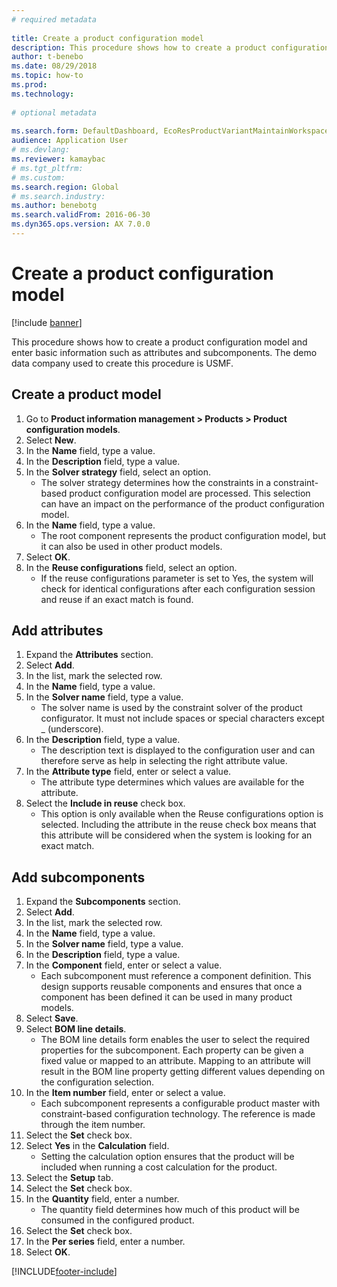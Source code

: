 ```yaml
--- 
# required metadata 
 
title: Create a product configuration model
description: This procedure shows how to create a product configuration model and enter basic information such as attributes and subcomponents. 
author: t-benebo
ms.date: 08/29/2018
ms.topic: how-to 
ms.prod:  
ms.technology:  
 
# optional metadata 
 
ms.search.form: DefaultDashboard, EcoResProductVariantMaintainWorkspace, PCProductConfigurationModelListPage, PCCreateProductConfigurationModel, PCProductConfigurationModelDetails, PCBOMLineDetails   
audience: Application User 
# ms.devlang:  
ms.reviewer: kamaybac
# ms.tgt_pltfrm:  
# ms.custom:  
ms.search.region: Global
# ms.search.industry: 
ms.author: benebotg
ms.search.validFrom: 2016-06-30 
ms.dyn365.ops.version: AX 7.0.0 
---
```

# Create a product configuration model

[!include [banner](../../includes/banner.md)]

This procedure shows how to create a product configuration model and enter basic information such as attributes and subcomponents. The demo data company used to create this procedure is USMF.


## Create a product model

1. Go to **Product information management \> Products \> Product configuration models**.
1. Select **New**.
1. In the **Name** field, type a value.
1. In the **Description** field, type a value.
1. In the **Solver strategy** field, select an option.
    * The solver strategy determines how the constraints in a constraint-based product configuration model are processed. This selection can have an impact on the performance of the product configuration model.  
1. In the **Name** field, type a value.
    * The root component represents the product configuration model, but it can also be used in other product models.  
1. Select **OK**.
1. In the **Reuse configurations** field, select an option.
    * If the reuse configurations parameter is set to Yes, the system will check for identical configurations after each configuration session and reuse if an exact match is found.  

## Add attributes

1. Expand the **Attributes** section.
2. Select **Add**.
3. In the list, mark the selected row.
4. In the **Name** field, type a value.
5. In the **Solver name** field, type a value.
    * The solver name is used by the constraint solver of the product configurator. It must not include spaces or special characters except _ (underscore).  
6. In the **Description** field, type a value.
    * The description text is displayed to the configuration user and can therefore serve as help in selecting the right attribute value.  
7. In the **Attribute type** field, enter or select a value.
    * The attribute type determines which values are available for the attribute.  
8. Select the **Include in reuse** check box.
    * This option is only available when the Reuse configurations option is selected. Including the attribute in the reuse check box means that this attribute will be considered when the system is looking for an exact match.  

## Add subcomponents

1. Expand the **Subcomponents** section.
2. Select **Add**.
3. In the list, mark the selected row.
4. In the **Name** field, type a value.
5. In the **Solver name** field, type a value.
6. In the **Description** field, type a value.
7. In the **Component** field, enter or select a value.
    * Each subcomponent must reference a component definition. This design supports reusable components and ensures that once a component has been defined it can be used in many product models.  
8. Select **Save**.
9. Select **BOM line details**.
    * The BOM line details form enables the user to select the required properties for the subcomponent. Each property can be given a fixed value or mapped to an attribute. Mapping to an attribute will result in the BOM line property getting different values depending on the configuration selection.  
10. In the **Item number** field, enter or select a value.
    * Each subcomponent represents a configurable product master with constraint-based configuration technology. The reference is made through the item number.  
11. Select the **Set** check box.
12. Select **Yes** in the **Calculation** field.
    * Setting the calculation option ensures that the product will be included when running a cost calculation for the product.  
13. Select the **Setup** tab.
14. Select the **Set** check box.
15. In the **Quantity** field, enter a number.
    * The quantity field determines how much of this product will be consumed in the configured product.  
16. Select the **Set** check box.
17. In the **Per series** field, enter a number.
18. Select **OK**.



[!INCLUDE[footer-include](../../../includes/footer-banner.md)]